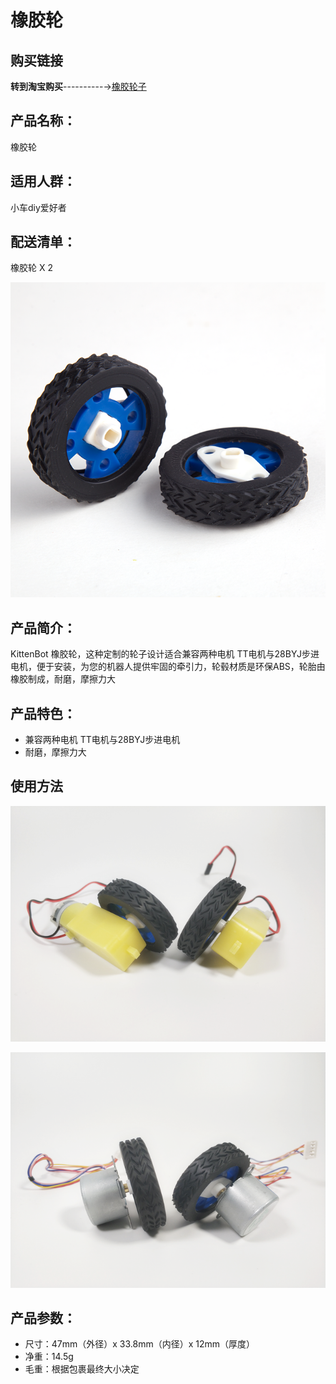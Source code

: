 # 橡胶轮   

## 购买链接

__转到淘宝购买__----------→[橡胶轮子](https://item.taobao.com/item.htm?spm=a1z10.3-c-s.w4002-17001215033.65.c877762eFIoYVg&id=551161273685)

## 产品名称：   

橡胶轮   

## 适用人群：   

小车diy爱好者 

## 配送清单：   

橡胶轮 X 2   

![](./chicun/wheel.png)   


## 产品简介：  

KittenBot 橡胶轮，这种定制的轮子设计适合兼容两种电机 TT电机与28BYJ步进电机，便于安装，为您的机器人提供牢固的牵引力，轮毂材质是环保ABS，轮胎由橡胶制成，耐磨，摩擦力大   

## 产品特色：   

- 兼容两种电机 TT电机与28BYJ步进电机   
- 耐磨，摩擦力大   

## 使用方法   

![](./chicun/wheel1.png)   

![](./chicun/xiangjiaolun2.png)   

## 产品参数：   

- 尺寸：47mm（外径）x 33.8mm（内径）x 12mm（厚度）   
- 净重：14.5g   
- 毛重：根据包裹最终大小决定   


